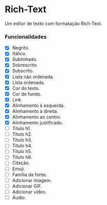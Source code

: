 # Rich-Text
Um editor de texto com formatação Rich-Text.<br>
### Funcionalidades
- [x] Negrito.
- [x] Itálico.
- [x] Sublinhado.
- [x] Sobrescrito.
- [x] Subscrito.
- [x] Lista não ordenada.
- [x] Lista ordenada.
- [x] Cor do texto.
- [x] Cor de fundo.
- [x] Link.
- [x] Alinhamento à esquerda.
- [x] Alinhamento à direita.
- [x] Alinhamento ao centro.
- [x] Alinhamento justificado.
- [ ] Título h1.
- [ ] Título h2.
- [ ] Título h3.
- [ ] Título h4.
- [ ] Título h5.
- [ ] Título h6.
- [ ] Citação.
- [ ] Emoji.
- [ ] Família da fonte.
- [ ] Adicionar imagem.
- [ ] Adicionar GIF.
- [ ] Adicionar vídeo.
- [ ] Áudio.
